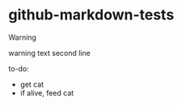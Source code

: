 # github-markdown-tests

> [!WARNING]
> warning text
> second line

to-do:

- get cat
- if alive, feed cat
